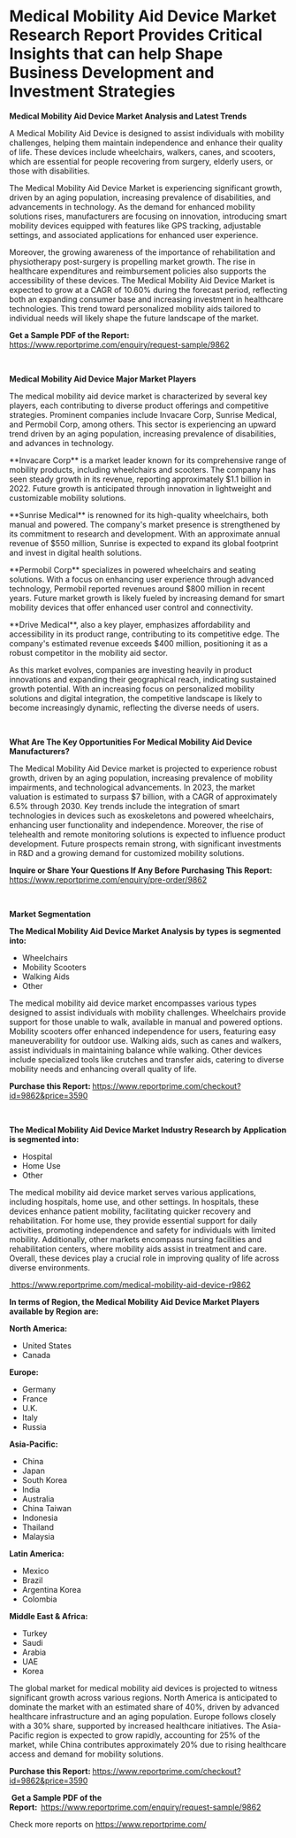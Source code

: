 <p><h1>Medical Mobility Aid Device Market Research Report Provides Critical Insights that can help Shape Business Development and Investment Strategies</h1></p><p><strong>Medical Mobility Aid Device Market Analysis and Latest Trends</strong></p>
<p><p>A Medical Mobility Aid Device is designed to assist individuals with mobility challenges, helping them maintain independence and enhance their quality of life. These devices include wheelchairs, walkers, canes, and scooters, which are essential for people recovering from surgery, elderly users, or those with disabilities.</p><p>The Medical Mobility Aid Device Market is experiencing significant growth, driven by an aging population, increasing prevalence of disabilities, and advancements in technology. As the demand for enhanced mobility solutions rises, manufacturers are focusing on innovation, introducing smart mobility devices equipped with features like GPS tracking, adjustable settings, and associated applications for enhanced user experience. </p><p>Moreover, the growing awareness of the importance of rehabilitation and physiotherapy post-surgery is propelling market growth. The rise in healthcare expenditures and reimbursement policies also supports the accessibility of these devices. The Medical Mobility Aid Device Market is expected to grow at a CAGR of 10.60% during the forecast period, reflecting both an expanding consumer base and increasing investment in healthcare technologies. This trend toward personalized mobility aids tailored to individual needs will likely shape the future landscape of the market.</p></p>
<p><strong>Get a Sample PDF of the Report:&nbsp;</strong> <a href="https://www.reportprime.com/enquiry/request-sample/9862?utm_campaign=3363&utm_medium=2&utm_source=Github&utm_content=ia&utm_term=20032025&utm_id=medical-mobility-aid-device">https://www.reportprime.com/enquiry/request-sample/9862</a></p>
<p>&nbsp;</p>
<p><strong>Medical Mobility Aid Device Major Market Players</strong></p>
<p><p>The medical mobility aid device market is characterized by several key players, each contributing to diverse product offerings and competitive strategies. Prominent companies include Invacare Corp, Sunrise Medical, and Permobil Corp, among others. This sector is experiencing an upward trend driven by an aging population, increasing prevalence of disabilities, and advances in technology.</p><p>**Invacare Corp** is a market leader known for its comprehensive range of mobility products, including wheelchairs and scooters. The company has seen steady growth in its revenue, reporting approximately $1.1 billion in 2022. Future growth is anticipated through innovation in lightweight and customizable mobility solutions.</p><p>**Sunrise Medical** is renowned for its high-quality wheelchairs, both manual and powered. The company's market presence is strengthened by its commitment to research and development. With an approximate annual revenue of $550 million, Sunrise is expected to expand its global footprint and invest in digital health solutions.</p><p>**Permobil Corp** specializes in powered wheelchairs and seating solutions. With a focus on enhancing user experience through advanced technology, Permobil reported revenues around $800 million in recent years. Future market growth is likely fueled by increasing demand for smart mobility devices that offer enhanced user control and connectivity.</p><p>**Drive Medical**, also a key player, emphasizes affordability and accessibility in its product range, contributing to its competitive edge. The company's estimated revenue exceeds $400 million, positioning it as a robust competitor in the mobility aid sector.</p><p>As this market evolves, companies are investing heavily in product innovations and expanding their geographical reach, indicating sustained growth potential. With an increasing focus on personalized mobility solutions and digital integration, the competitive landscape is likely to become increasingly dynamic, reflecting the diverse needs of users.</p></p>
<p>&nbsp;</p>
<p><strong>What Are The Key Opportunities For Medical Mobility Aid Device Manufacturers?</strong></p>
<p><p>The Medical Mobility Aid Device market is projected to experience robust growth, driven by an aging population, increasing prevalence of mobility impairments, and technological advancements. In 2023, the market valuation is estimated to surpass $7 billion, with a CAGR of approximately 6.5% through 2030. Key trends include the integration of smart technologies in devices such as exoskeletons and powered wheelchairs, enhancing user functionality and independence. Moreover, the rise of telehealth and remote monitoring solutions is expected to influence product development. Future prospects remain strong, with significant investments in R&D and a growing demand for customized mobility solutions.</p></p>
<p><strong>Inquire or Share Your Questions If Any Before Purchasing This Report:</strong> <a href="https://www.reportprime.com/enquiry/pre-order/9862?utm_campaign=3363&utm_medium=2&utm_source=Github&utm_content=ia&utm_term=20032025&utm_id=medical-mobility-aid-device">https://www.reportprime.com/enquiry/pre-order/9862</a></p>
<p>&nbsp;</p>
<p><strong>Market Segmentation</strong></p>
<p><strong>The Medical Mobility Aid Device Market Analysis by types is segmented into:</strong></p>
<p><ul><li>Wheelchairs</li><li>Mobility Scooters</li><li>Walking Aids</li><li>Other</li></ul></p>
<p><p>The medical mobility aid device market encompasses various types designed to assist individuals with mobility challenges. Wheelchairs provide support for those unable to walk, available in manual and powered options. Mobility scooters offer enhanced independence for users, featuring easy maneuverability for outdoor use. Walking aids, such as canes and walkers, assist individuals in maintaining balance while walking. Other devices include specialized tools like crutches and transfer aids, catering to diverse mobility needs and enhancing overall quality of life.</p></p>
<p><strong>Purchase this Report:&nbsp;</strong><a href="https://www.reportprime.com/checkout?id=9862&price=3590&utm_campaign=3363&utm_medium=2&utm_source=Github&utm_content=ia&utm_term=20032025&utm_id=medical-mobility-aid-device">https://www.reportprime.com/checkout?id=9862&price=3590</a></p>
<p>&nbsp;</p>
<p><strong>The Medical Mobility Aid Device Market Industry Research by Application is segmented into:</strong></p>
<p><ul><li>Hospital</li><li>Home Use</li><li>Other</li></ul></p>
<p><p>The medical mobility aid device market serves various applications, including hospitals, home use, and other settings. In hospitals, these devices enhance patient mobility, facilitating quicker recovery and rehabilitation. For home use, they provide essential support for daily activities, promoting independence and safety for individuals with limited mobility. Additionally, other markets encompass nursing facilities and rehabilitation centers, where mobility aids assist in treatment and care. Overall, these devices play a crucial role in improving quality of life across diverse environments.</p></p>
<p><a href="https://www.reportprime.com/medical-mobility-aid-device-r9862?utm_campaign=3363&utm_medium=2&utm_source=Github&utm_content=ia&utm_term=20032025&utm_id=medical-mobility-aid-device">&nbsp;https://www.reportprime.com/medical-mobility-aid-device-r9862</a></p>
<p><strong>In terms of Region, the Medical Mobility Aid Device Market Players available by Region are:</strong></p>
<p>
    <p> <strong> North America: </strong>
        <ul>
            <li>United States</li>
            <li>Canada</li>
        </ul>
        </p> 
    <p> <strong> Europe: </strong>
        <ul>
            <li>Germany</li>
            <li>France</li>
            <li>U.K.</li>
            <li>Italy</li>
            <li>Russia</li>
        </ul>
        </p> 
    <p> <strong> Asia-Pacific: </strong>
        <ul>
            <li>China</li>
            <li>Japan</li>
            <li>South Korea</li>
            <li>India</li>
            <li>Australia</li>
            <li>China Taiwan</li>
            <li>Indonesia</li>
            <li>Thailand</li>
            <li>Malaysia</li>
        </ul>
        </p> 
    <p> <strong> Latin America: </strong>
        <ul>
            <li>Mexico</li>
            <li>Brazil</li>
            <li>Argentina Korea</li>
            <li>Colombia</li>
        </ul>
        </p> 
    <p> <strong> Middle East & Africa: </strong>
        <ul>
            <li>Turkey</li>
            <li>Saudi</li>
            <li>Arabia</li>
            <li>UAE</li>
            <li>Korea</li>
        </ul>
    </p>
    </p>
<p><p>The global market for medical mobility aid devices is projected to witness significant growth across various regions. North America is anticipated to dominate the market with an estimated share of 40%, driven by advanced healthcare infrastructure and an aging population. Europe follows closely with a 30% share, supported by increased healthcare initiatives. The Asia-Pacific region is expected to grow rapidly, accounting for 25% of the market, while China contributes approximately 20% due to rising healthcare access and demand for mobility solutions.</p></p>
<p><strong>Purchase this Report: </strong><a href="https://www.reportprime.com/checkout?id=9862&price=3590&utm_campaign=3363&utm_medium=2&utm_source=Github&utm_content=ia&utm_term=20032025&utm_id=medical-mobility-aid-device">https://www.reportprime.com/checkout?id=9862&price=3590</a></p>
<p>&nbsp;<strong>Get a Sample PDF of the Report:&nbsp;&nbsp;</strong><a href="https://www.reportprime.com/enquiry/request-sample/9862?utm_campaign=3363&utm_medium=2&utm_source=Github&utm_content=ia&utm_term=20032025&utm_id=medical-mobility-aid-device">https://www.reportprime.com/enquiry/request-sample/9862</a></p>
<p><strong></strong></p>
<p>Check more reports on <a href="https://www.reportprime.com/?utm_campaign=3363&utm_medium=2&utm_source=Github&utm_content=ia&utm_term=20032025&utm_id=medical-mobility-aid-device">https://www.reportprime.com/</a></p>